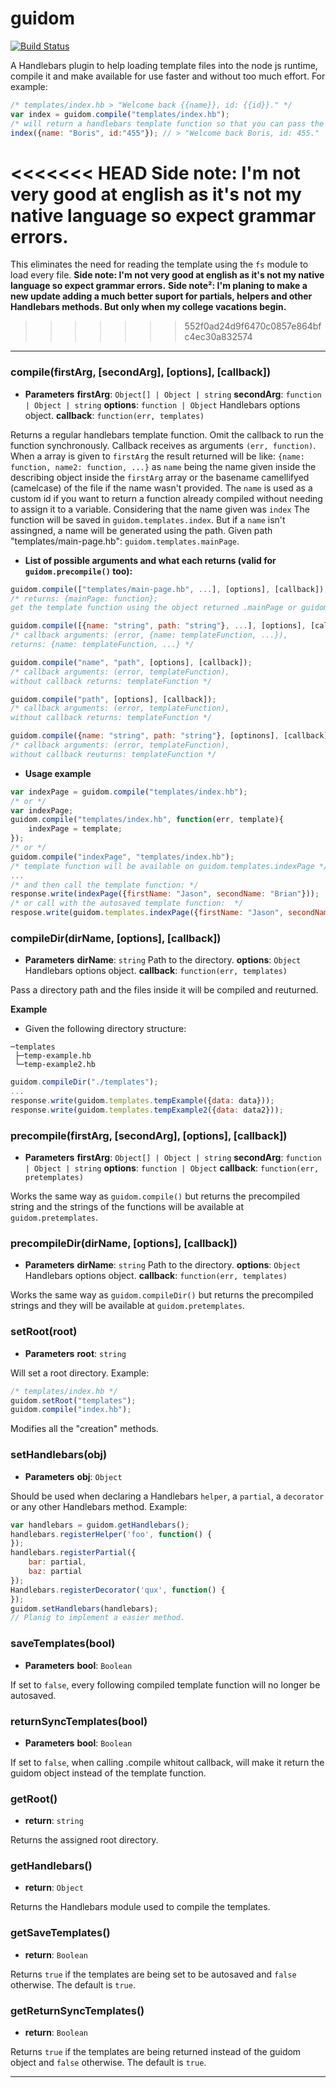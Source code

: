 # guidom
[![Build Status](https://travis-ci.org/Jetthiago/guidom.svg?branch=master)](https://travis-ci.org/Jetthiago/guidom)

A Handlebars plugin to help loading template files into the node js runtime, compile it and make available for use faster and without too much effort. For example: 
```js
/* templates/index.hb > "Welcome back {{name}}, id: {{id}}." */
var index = guidom.compile("templates/index.hb");
/* will return a handlebars template function so that you can pass the context (or data if you prefer): */
index({name: "Boris", id:"455"}); // > "Welcome back Boris, id: 455."
```
<<<<<<< HEAD
**Side note: I'm not very good at english as it's not my native language so expect grammar errors.**
=======
This eliminates the need for reading the template using the `fs` module to load every file.
**Side note: I'm not very good at english as it's not my native language so expect grammar errors.**
**Side note²: I'm planing to make a new update adding a much better suport for partials, helpers and other Handlebars methods. But only when my college vacations begin.**
>>>>>>> 552f0ad24d9f6470c0857e864bfc4ec30a832574

* * *
### compile(firstArg, [secondArg], [options], [callback])
* **Parameters**
**firstArg**: `Object[] | Object | string`
**secondArg**: `function | Object | string`
**options**: `function | Object`  Handlebars options object.
**callback**: `function(err, templates)`

Returns a regular handlebars template function. Omit the callback to run the function synchronously. Callback receives as arguments ```(err, function)```. When a array is given to ```firstArg``` the result returned will be like: ```{name: function, name2: function, ...}``` as ```name``` being the name given inside the describing object inside the ```firstArg``` array or the basename camellifyed (camelcase) of the file if the name wasn't provided.
The ```name``` is used as a custom id if you want to return a function already compiled without needing to assign it to a variable. Considering that the name given was ```index``` The function will be saved in ```guidom.templates.index```. But if a ```name``` isn't assingned, a name will be generated using the path. Given path "templates/main-page.hb": ```guidom.templates.mainPage```.

- **List of possible arguments and what each returns (valid for `guidom.precompile()` too):**
```js
guidom.compile(["templates/main-page.hb", ...], [options], [callback]);
/* returns: {mainPage: function};
get the template function using the object returned .mainPage or guidom.templates.mainPage */
```
```js
guidom.compile([{name: "string", path: "string"}, ...], [options], [callback]);
/* callback arguments: (error, {name: templateFunction, ...}),
returns: {name: templateFunction, ...} */
```
```js
guidom.compile("name", "path", [options], [callback]);
/* callback arguments: (error, templateFunction),
without callback returns: templateFunction */
```
```js
guidom.compile("path", [options], [callback]);
/* callback arguments: (error, templateFunction),
without callback returns: templateFunction */
```
```js
guidom.compile({name: "string", path: "string"}, [optinons], [callback]);
/* callback arguments: (error, templateFunction),
without callback reuturns: templateFunction */
```

- **Usage example**
```js
var indexPage = guidom.compile("templates/index.hb");
/* or */
var indexPage;
guidom.compile("templates/index.hb", function(err, template){
    indexPage = template;
});
/* or */
guidom.compile("indexPage", "templates/index.hb");
/* template function will be available on guidom.templates.indexPage */
...
/* and then call the template function: */
response.write(indexPage({firstName: "Jason", secondName: "Brian"}));
/* or call with the autosaved template function:  */
respose.write(guidom.templates.indexPage({firstName: "Jason", secondName: "Brian"}));
```

### compileDir(dirName, [options], [callback])
* **Parameters**
**dirName**: `string` Path to the directory.
**options**: `Object`  Handlebars options object.
**callback**: `function(err, templates)`

Pass a directory path and the files inside it will be compiled and reuturned.

**Example**
- Given the following directory structure:
```
─templates
 ├─temp-example.hb
 └─temp-example2.hb
```

```js
guidom.compileDir("./templates");
...
response.write(guidom.templates.tempExample({data: data}));
response.write(guidom.templates.tempExample2({data: data2}));
```

### precompile(firstArg, [secondArg], [options], [callback]) 
* **Parameters**
**firstArg**: `Object[] | Object | string`
**secondArg**: `function | Object | string`
**options**: `function | Object`
**callback**: `function(err, pretemplates)`

Works the same way as `guidom.compile()` but returns the precompiled string and the strings of the functions will be available at `guidom.pretemplates`.

### precompileDir(dirName, [options], [callback])
* **Parameters**
**dirName**: `string` Path to the directory.
**options**: `Object`  Handlebars options object.
**callback**: `function(err, templates)`

Works the same way as `guidom.compileDir()` but returns the precompiled strings and they will be available at `guidom.pretemplates`.

### setRoot(root) 
* **Parameters**
**root**: `string`

Will set a root directory. Example: 
```js
/* templates/index.hb */
guidom.setRoot("templates");
guidom.compile("index.hb");
```
Modifies all the "creation" methods.

### setHandlebars(obj) 
* **Parameters**
**obj**: `Object`

Should be used when declaring a Handlebars `helper`, a `partial`, a `decorator` or any other Handlebars method. Example:
```js
var handlebars = guidom.getHandlebars();
handlebars.registerHelper('foo', function() {
});
handlebars.registerPartial({
    bar: partial,
    baz: partial
});
Handlebars.registerDecorator('qux', function() {
});
guidom.setHandlebars(handlebars);
// Planig to implement a easier method.
```

### saveTemplates(bool)
* **Parameters**
**bool**: `Boolean`

If set to `false`, every following compiled template function will no longer be autosaved.

### returnSyncTemplates(bool)
* **Parameters**
**bool**: `Boolean`

If set to `false`, when calling .compile whitout callback, will make it return the guidom object instead of the template function.

### getRoot()
* **return**: `string`

Returns the assigned root directory.

### getHandlebars()
* **return**: `Object`

Returns the Handlebars module used to compile the templates.

### getSaveTemplates()
* **return**: `Boolean`

Returns `true` if the templates are being set to be autosaved and `false` otherwise. The default is `true`.

### getReturnSyncTemplates()
* **return**: `Boolean`

Returns `true` if the templates are being returned instead of the guidom object and `false` otherwise. The default is `true`.

* * *
